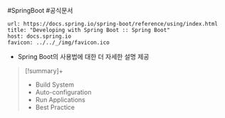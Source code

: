 #SpringBoot #공식문서 


```cardlink
url: https://docs.spring.io/spring-boot/reference/using/index.html
title: "Developing with Spring Boot :: Spring Boot"
host: docs.spring.io
favicon: ../../_/img/favicon.ico
```

+ Spring Boot의 사용법에 대한 더 자세한 설명 제공
> [!summary]+ 
> + Build System
> + Auto-configuration
> + Run Applications
> + Best Practice